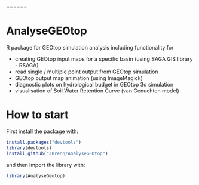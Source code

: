 
======
# AnalyseGEOtop
R package for GEOtop simulation analysis including functionality for
* creating GEOtop input maps for a specific basin (using SAGA GIS library - RSAGA)
* read single / multiple point output from GEOtop simulation 
* GEOtop output map animation (using ImageMagick)
* diagnostic plots on hydrological budget in GEOtop 3d simulation
* visualisation of Soil Water Retention Curve (van Genuchten model)

# How to start

First install the package with:

```R
install.packages("devtools")
library(devtools)
install_github("JBrenn/AnalyseGEOtop")
```

and then import the library with:

```R
library(AnalyseGeotop)
```
